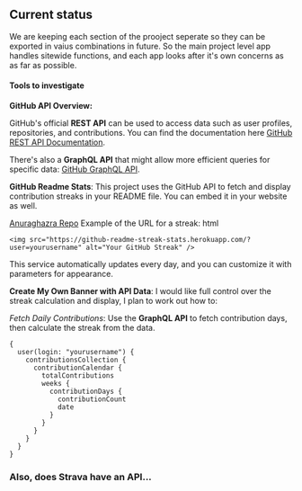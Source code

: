 ## Current status

We are keeping each section of the prooject seperate so they can be exported in vaius combinations in future. So the main project level app handles sitewide functions, and each app looks after it's own concerns as as far as possible.

#### Tools to investigate

**GitHub API Overview:**

GitHub's official **REST API** can be used to access data such as user profiles, repositories, and contributions. You can find the documentation here [GitHub REST API Documentation](https://docs.github.com/en/rest?apiVersion=2022-11-28).

There's also a **GraphQL API** that might allow more efficient queries for specific data: [GitHub GraphQL API](https://docs.github.com/en/graphql).

**GitHub Readme Stats**: This project uses the GitHub API to fetch and display contribution streaks in your README file. You can embed it in your website as well.

[Anuraghazra Repo](https://github.com/anuraghazra/github-readme-stats)
Example of the URL for a streak:
html

```
<img src="https://github-readme-streak-stats.herokuapp.com/?user=yourusername" alt="Your GitHub Streak" />
```

This service automatically updates every day, and you can customize it with parameters for appearance.

**Create My Own Banner with API Data**: I would like full control over the streak calculation and display, I plan to work out how to:

_Fetch Daily Contributions_: Use the **GraphQL API** to fetch contribution days, then calculate the streak from the data.

```
{
  user(login: "yourusername") {
    contributionsCollection {
      contributionCalendar {
        totalContributions
        weeks {
          contributionDays {
            contributionCount
            date
          }
        }
      }
    }
  }
}
```

### Also, does Strava have an API...

